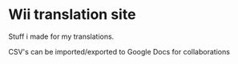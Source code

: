 # Wii translation site

Stuff i made for my translations.

CSV's can be imported/exported to Google Docs for collaborations 
